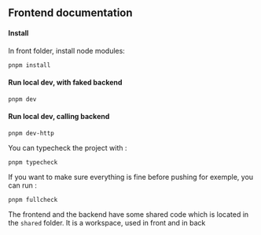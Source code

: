 ## Frontend documentation

#### Install

In front folder, install node modules:
```shell
pnpm install
```

#### Run local dev, with faked backend
```shell
pnpm dev
```

#### Run local dev, calling backend
```shell
pnpm dev-http
```

You can typecheck the project with :
```shell
pnpm typecheck
```

If you want to make sure everything is fine before pushing for exemple, you can run :
```shell
pnpm fullcheck
```


The frontend and the backend have some shared code which is located in the `shared` folder.
It is a workspace, used in front and in back



